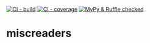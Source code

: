 [![CI - build](https://img.shields.io/github/actions/workflow/status/tkarabela/miscreaders/main.yml?branch=master)](https://github.com/tkarabela/miscreaders/actions)
[![CI - coverage](https://img.shields.io/codecov/c/github/tkarabela/miscreaders)](https://app.codecov.io/github/tkarabela/miscreaders)
[![MyPy & Ruffle checked](https://img.shields.io/badge/MyPy%20%26%20Ruffle-checked-blue?style=flat)](https://github.com/tkarabela/pysubs2/actions)

# miscreaders
